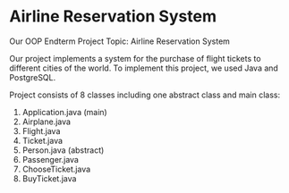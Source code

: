 # Airline Reservation System
Our OOP Endterm Project Topic: Airline Reservation System

Our project implements a system for the purchase of flight tickets to different cities of the world. To implement this project, we used Java and PostgreSQL.

Project consists of 8 classes including one abstract class and main class:
  
  1) Application.java (main)
  2) Airplane.java
  3) Flight.java
  4) Ticket.java
  5) Person.java (abstract)
  6) Passenger.java
  7) ChooseTicket.java
  8) BuyTicket.java
